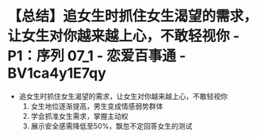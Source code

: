 # 【总结】追女生时抓住女生渴望的需求，让女生对你越来越上心，不敢轻视你 - P1：序列 07_1 - 恋爱百事通 - BV1ca4y1E7qy

-   追女生时抓住女生渴望的需求，让女生对你越来越上心，不敢轻视你
    1.  女生地位逐渐提高，男生变成情感弱势群体
    2.  学会抓准女生需求，掌握主动权
    3.  展示安全感需降低至50%，飘忽不定回答女生的测试